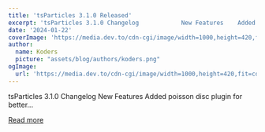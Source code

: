 ```yaml
---
title: 'tsParticles 3.1.0 Released'
excerpt: 'tsParticles 3.1.0 Changelog            New Features    Added poisson disc plugin for better...'
date: '2024-01-22'
coverImage: 'https://media.dev.to/cdn-cgi/image/width=1000,height=420,fit=cover,gravity=auto,format=auto/https%3A%2F%2Fdev-to-uploads.s3.amazonaws.com%2Fuploads%2Farticles%2Fc9v1fcqb5i9grfg1g6dc.jpg'
author:
  name: Koders
  picture: "assets/blog/authors/koders.png"
ogImage:
  url: 'https://media.dev.to/cdn-cgi/image/width=1000,height=420,fit=cover,gravity=auto,format=auto/https%3A%2F%2Fdev-to-uploads.s3.amazonaws.com%2Fuploads%2Farticles%2Fc9v1fcqb5i9grfg1g6dc.jpg'
---
```


tsParticles 3.1.0 Changelog            New Features    Added poisson disc plugin for better...

[Read more](https://dev.to/tsparticles/tsparticles-310-released-38m2)
